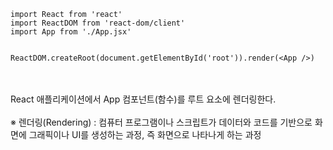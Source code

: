```
import React from 'react'
import ReactDOM from 'react-dom/client'
import App from './App.jsx'


ReactDOM.createRoot(document.getElementById('root')).render(<App />)
```
<br><br>
React 애플리케이션에서 App 컴포넌트(함수)를 루트 요소에 렌더링한다.
<br><br>
※ 렌더링(Rendering) : 컴퓨터 프로그램이나 스크립트가 데이터와 코드를 기반으로 화면에 그래픽이나 UI를 생성하는 과정, 즉 화면으로 나타나게 하는 과정
